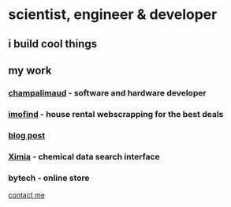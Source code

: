 
# scientist, engineer & developer
## i build cool things

## my work

### [champalimaud](https://ricmonteiro.github.io/ccu_attention_documentation/) - software and hardware developer

### [imofind](https://github.com/ricmonteiro/imofind) - house rental webscrapping for the best deals
### [blog post](https://ricmonteiro.medium.com/too-good-to-be-true-posts-in-house-rental-website-with-python-beautiful-soup-794e4fefd7d0)

### [Ximia](https://github.com/ricmonteiro/ximia) - chemical data search interface

### bytech - online store









[contact me](mailto:ricardo_luis19@hotmail.com)
